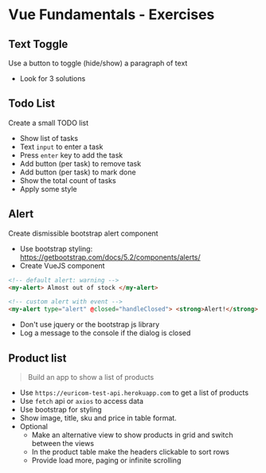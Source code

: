 # Vue Fundamentals - Exercises

## Text Toggle

Use a button to toggle (hide/show) a paragraph of text

- Look for 3 solutions

## Todo List

Create a small TODO list

- Show list of tasks
- Text `input` to enter a task
- Press `enter` key to add the task
- Add button (per task) to remove task
- Add button (per task) to mark done
- Show the total count of tasks
- Apply some style

## Alert

Create dismissible bootstrap alert component

- Use bootstrap styling:<br/>
  https://getbootstrap.com/docs/5.2/components/alerts/
- Create VueJS component

<!-- prettier-ignore -->

```html
<!-- default alert: warning -->
<my-alert> Almost out of stock </my-alert>

<!-- custom alert with event -->
<my-alert type="alert" @closed="handleClosed"> <strong>Alert!</strong> We have a problem. </my-alert>
```

- Don't use jquery or the bootstrap js library
- Log a message to the console if the dialog is closed

## Product list

> Build an app to show a list of products

- Use `https://euricom-test-api.herokuapp.com` to get a list of products
- Use `fetch` api or `axios` to access data
- Use bootstrap for styling
- Show image, title, sku and price in table format.
- Optional
  - Make an alternative view to show products in grid and switch between the views
  - In the product table make the headers clickable to sort rows
  - Provide load more, paging or infinite scrolling

